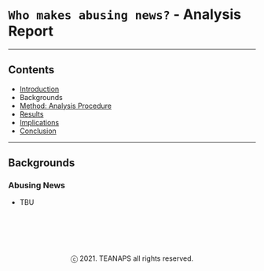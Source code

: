 # `Who makes abusing news?` - Analysis Report

---
## Contents
- [Introduction](./report-introduction.md#introduction)
- Backgrounds
- [Method: Analysis Procedure](./report-method.md#method:-analysis-procedure)
- [Results](./report-results.md#results)
- [Implications](./report-implications.md#implications)
- [Conclusion](./report-introduction.md#implication)

---
## Backgrounds

### Abusing News
- TBU

<br><br>
---
<center>ⓒ 2021. TEANAPS all rights reserved.</center>